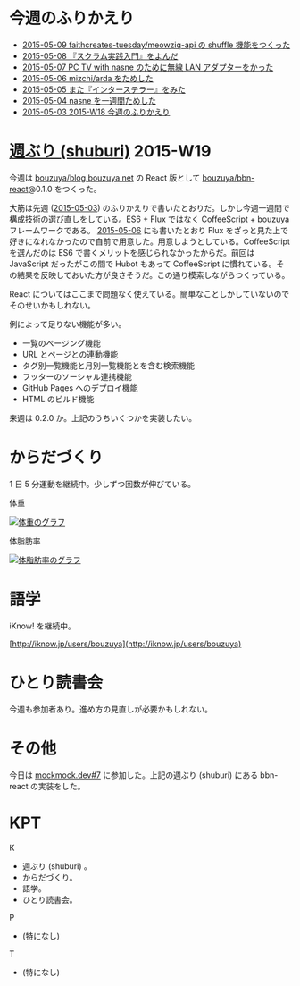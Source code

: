 # 今週のふりかえり

- [2015-05-09 faithcreates-tuesday/meowziq-api の shuffle 機能をつくった][2015-05-09]
- [2015-05-08 『スクラム実践入門』をよんだ][2015-05-08]
- [2015-05-07 PC TV with nasne のために無線 LAN アダプターをかった][2015-05-07]
- [2015-05-06 mizchi/arda をためした][2015-05-06]
- [2015-05-05 また『インターステラー』をみた][2015-05-05]
- [2015-05-04 nasne を一週間ためした][2015-05-04]
- [2015-05-03 2015-W18 今週のふりかえり][2015-05-03]

# [週ぶり (shuburi)][shuburi] 2015-W19

今週は [bouzuya/blog.bouzuya.net][] の React 版として [bouzuya/bbn-react][]@0.1.0 をつくった。

大筋は先週 ([2015-05-03][]) のふりかえりで書いたとおりだ。しかし今週一週間で構成技術の選び直しをしている。ES6 + Flux ではなく CoffeeScript + bouzuya フレームワークである。 [2015-05-06][] にも書いたとおり Flux をざっと見た上で好きになれなかったので自前で用意した。用意しようとしている。CoffeeScript を選んだのは ES6 で書くメリットを感じられなかったからだ。前回は JavaScript だったがこの間で Hubot もあって CoffeeScript に慣れている。その結果を反映しておいた方が良さそうだ。この通り模索しながらつくっている。

React についてはここまで問題なく使えている。簡単なことしかしていないのでそのせいかもしれない。

例によって足りない機能が多い。

- 一覧のページング機能
- URL とページとの連動機能
- タグ別一覧機能と月別一覧機能とを含む検索機能
- フッターのソーシャル連携機能
- GitHub Pages へのデプロイ機能
- HTML のビルド機能

来週は 0.2.0 か。上記のうちいくつかを実装したい。

# からだづくり

1 日 5 分運動を継続中。少しずつ回数が伸びている。

体重

[![体重のグラフ][graph-weight-img]][graph-weight-url]

体脂肪率

[![体脂肪率のグラフ][graph-percent-img]][graph-percent-url]

# 語学

iKnow! を継続中。

[http://iknow.jp/users/bouzuya](http://iknow.jp/users/bouzuya)

# ひとり読書会

今週も参加者あり。進め方の見直しが必要かもしれない。

# その他

今日は [mockmock.dev#7](http://mockmock.connpass.com/event/14803/) に参加した。上記の週ぶり (shuburi) にある bbn-react の実装をした。

# KPT

K

- 週ぶり (shuburi) 。
- からだづくり。
- 語学。
- ひとり読書会。

P

- (特になし)

T

- (特になし)

[graph-percent-img]: http://graph.hatena.ne.jp/bouzuya/graph?graphname=percent&startdate=2015-01-01&enddate=2015-05-10
[graph-percent-url]: http://graph.hatena.ne.jp/bouzuya/percent/?startdate=2015-01-01&enddate=2015-05-10
[graph-weight-img]: http://graph.hatena.ne.jp/bouzuya/graph?graphname=weight&startdate=2015-01-01&enddate=2015-05-10
[graph-weight-url]: http://graph.hatena.ne.jp/bouzuya/weight/?startdate=2015-01-01&enddate=2015-05-10
[shuburi]: http://shuburi.org
[2015-05-09]: https://blog.bouzuya.net/2015/05/09/
[2015-05-08]: https://blog.bouzuya.net/2015/05/08/
[2015-05-07]: https://blog.bouzuya.net/2015/05/07/
[2015-05-06]: https://blog.bouzuya.net/2015/05/06/
[2015-05-05]: https://blog.bouzuya.net/2015/05/05/
[2015-05-04]: https://blog.bouzuya.net/2015/05/04/
[2015-05-03]: https://blog.bouzuya.net/2015/05/03/
[bouzuya/bbn-react]: https://github.com/bouzuya/bbn-react
[bouzuya/blog.bouzuya.net]: https://github.com/bouzuya/blog.bouzuya.net
